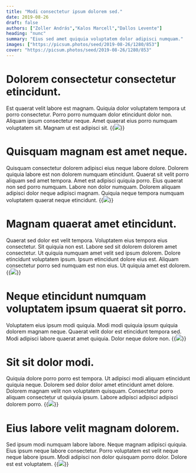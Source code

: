 ```yaml
---
title: "Modi consectetur ipsum dolorem sed."
date: 2019-08-26
draft: false 
authors: ["Zoller András","Kalos Marcell","Dallos Levente"]
heading: "nunc"
summary: "Eius sed amet quiquia voluptatem dolor adipisci numquam."
images: ["https://picsum.photos/seed/2019-08-26/1280/853"]
cover: "https://picsum.photos/seed/2019-08-26/1280/853"
---
```

# Dolorem consectetur consectetur etincidunt.        
Est quaerat velit labore est magnam. Quiquia dolor voluptatem tempora ut porro consectetur. Porro porro numquam dolor etincidunt dolor non. Aliquam ipsum consectetur neque. Amet quaerat eius porro numquam voluptatem sit. Magnam ut est adipisci sit.
{{<image src="https://picsum.photos/seed/4404/1280/853">}}
# Quisquam magnam est amet neque.        
Quisquam consectetur dolorem adipisci eius neque labore dolore. Dolorem quiquia labore est non dolorem numquam etincidunt. Quaerat sit velit porro aliquam sed amet tempora. Amet est adipisci quiquia porro. Eius quaerat non sed porro numquam. Labore non dolor numquam. Dolorem aliquam adipisci dolor neque adipisci magnam. Quiquia neque tempora numquam voluptatem quaerat neque etincidunt.
{{<image src="https://picsum.photos/seed/4414/1280/853">}}
# Magnam quaerat amet etincidunt.        
Quaerat sed dolor est velit tempora. Voluptatem eius tempora eius consectetur. Sit quiquia non est. Labore sed sit dolorem dolorem amet consectetur. Ut quiquia numquam amet velit sed ipsum dolorem. Dolore etincidunt voluptatem ipsum. Ipsum etincidunt dolore eius est. Aliquam consectetur porro sed numquam est non eius. Ut quiquia amet est dolorem.
{{<image src="https://picsum.photos/seed/4424/1280/853">}}
# Neque etincidunt numquam voluptatem ipsum quaerat sit porro.        
Voluptatem eius ipsum modi quiquia. Modi modi quiquia ipsum quiquia dolorem magnam neque. Quaerat velit dolor est etincidunt tempora sed. Modi adipisci labore quaerat amet quiquia. Dolor neque dolore non.
{{<image src="https://picsum.photos/seed/4434/1280/853">}}
# Sit sit dolor modi.        
Quiquia dolore porro porro est tempora. Ut adipisci modi aliquam etincidunt quiquia neque. Dolorem sed dolor dolor amet etincidunt amet dolore. Dolorem magnam velit non voluptatem quisquam. Consectetur porro aliquam consectetur ut quiquia ipsum. Labore adipisci adipisci adipisci dolorem porro.
{{<image src="https://picsum.photos/seed/4444/1280/853">}}
# Eius labore velit magnam dolorem.        
Sed ipsum modi numquam labore labore. Neque magnam adipisci quiquia. Eius ipsum neque labore consectetur. Porro voluptatem est velit neque neque labore ipsum. Modi adipisci non dolor quisquam porro dolor. Dolore est est voluptatem.
{{<image src="https://picsum.photos/seed/4454/1280/853">}}

